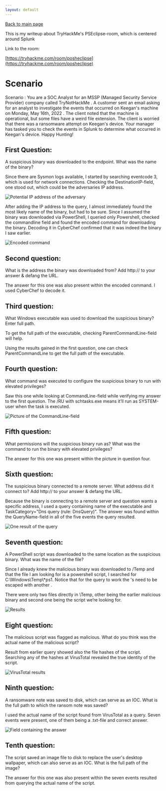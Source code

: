 ```yaml
---
layout: default
---
```


[Back to main page](https://ornaka.github.io)

This is my writeup about TryHackMe's PSEclipse-room, which is centered around Splunk

Link to the room: 

[https://tryhackme.com/room/posheclipse](https://tryhackme.com/room/posheclipse)



# Scenario

Scenario : You are a SOC Analyst for an MSSP (Managed Security Service Provider) company called TryNotHackMe .
A customer sent an email asking for an analyst to investigate the events that occurred on Keegan's machine on Monday, May 16th, 2022 . The client noted that the machine is operational, but some files have a weird file extension. The client is worried that there was a ransomware attempt on Keegan's device. 
Your manager has tasked you to check the events in Splunk to determine what occurred in Keegan's device. 
Happy Hunting!

## First Question:

A suspicious binary was downloaded to the endpoint. What was the name of the binary?

Since there are Sysmon logs available, I started by searching eventcode 3, which is used for network connections. Checking the DestinationIP-field, one stood out, which could be the adversaries IP address.

![Potential IP address of the adversary](/images/pic2.png)

After adding the IP address to the query, I almost immediately found the most likely name of the binary, but had  to be sure. Since I assumed the binary was downloaded via PowerShell, I queried only Powershell, checked the commandline field and found the encoded command for downloading the binary.  Decoding it in CyberChef confirmed that it was indeed the binary I saw earlier. 

![Encoded command](/images/pic3.png)

## Second question:

What is the address the binary was downloaded from? Add http:// to your answer & defang the URL.

The answer for this one was also present within the encoded command. I used CyberChef to decode it. 

## Third question:

What Windows executable was used to download the suspicious binary? Enter full path.

To get the full path of the executable, checking ParentCommandLine-field will help. 

Using the results gained in the first question, one can check ParentCommandLine to get the full path of the executable.

## Fourth question:

What command was executed to configure the suspicious binary to run with elevated privileges?

Saw this one while looking at CommandLine-field while verifying my answer to the first question. The /RU with schtasks.exe means it’ll run as SYSTEM-user when the task is executed. 

![Picture of the CommandLine-field](/images/pic4.png)

## Fifth question:

What permissions will the suspicious binary run as? What was the command to run the binary with elevated privileges?

The answer for this one was present within the picture in question four.

## Sixth question:

The suspicious binary connected to a remote server. What address did it connect to? Add http:// to your answer & defang the URL.

Because the binary is connecting to a remote server and question wants a specific address, I used a query containing name of the executable and TaskCategory="Dns query (rule: DnsQuery)". The answer was found within the QueryName-field in all of the five events the query resulted.

![One result of the query](/images/pic5.png)

## Seventh question:

A PowerShell script was downloaded to the same location as the suspicious binary. What was the name of the file?

Since I already knew the malicious binary was downloaded to /Temp and that the file I am looking for is a powershell script, I searched for C:\\Windows\\Temp\\*ps1. Notice that for the query to work the \'s need to be escaped with another \.

There were only two files directly in \Temp, other being the earlier malicious binary and second one being the script we’re looking for.

![Results](/images/pic6.png)

## Eight question:

The malicious script was flagged as malicious. What do you think was the actual name of the malicious script?

Result from earlier query showed also the file hashes of the script. Searching any of the hashes at VirusTotal revealed the true identity of the script.

![VirusTotal results](/images/pic7.png)

## Ninth question:

A ransomware note was saved to disk, which can serve as an IOC. What is the full path to which the ransom note was saved?

I used the actual name of the script found from VirusTotal as a query. Seven events were present, one of them being a .txt-file and correct answer.

![Field containing the answer](/images/pic8.png)

## Tenth question:

The script saved an image file to disk to replace the user's desktop wallpaper, which can also serve as an IOC. What is the full path of the image?

The answer for this one was also present within the seven events resulted from querying the actual name of the script.



